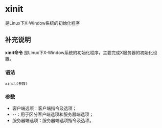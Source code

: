 xinit
===

是Linux下X-Window系统的初始化程序

## 补充说明

**xinit命令** 是Linux下X-Window系统的初始化程序，主要完成X服务器的初始化设置。

###  语法

```shell
xinit(参数)
```

###  参数

* 客户端选项：客户端指令及选项；
* --：用于区分客户端选项和服务器端选项；
* 服务器端选项：服务器端选项指令及选项。


<!-- Linux命令行搜索引擎：https://jaywcjlove.github.io/linux-command/ -->